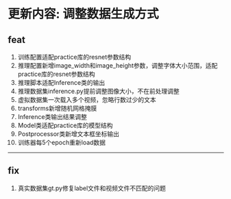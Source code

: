 更新内容: 调整数据生成方式
===
feat
---
1. 训练配置适配practice库的resnet参数结构
2. 推理配置新增image_width和image_height参数，调整字体大小范围，适配practice库的resnet参数结构
3. 推理脚本适配Inference类的输出
4. 推理数据集inference.py提前调整图像大小，不在前处理调整
5. 虚拟数据集一次载入多个视频，忽略行数过少的文本
6. transforms新增随机网格掩膜
7. Inference类输出结果调整
8. Model类适配practice库的模型结构
9. Postprocessor类新增文本框坐标输出
10. 训练器每5个epoch重新load数据
---
fix
---
1. 真实数据集gt.py修复label文件和视频文件不匹配的问题